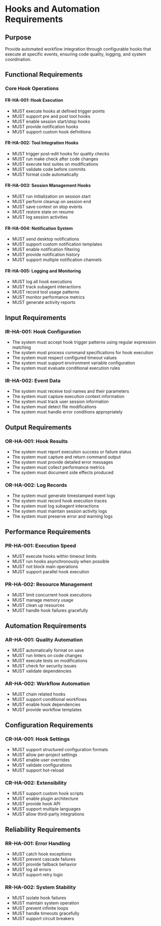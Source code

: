 # Hooks and Automation Requirements

## Purpose
Provide automated workflow integration through configurable hooks that execute at specific events, ensuring code quality, logging, and system coordination.

## Functional Requirements

### Core Hook Operations

#### FR-HA-001: Hook Execution
- MUST execute hooks at defined trigger points
- MUST support pre and post tool hooks
- MUST enable session start/stop hooks
- MUST provide notification hooks
- MUST support custom hook definitions

#### FR-HA-002: Tool Integration Hooks
- MUST trigger post-edit hooks for quality checks
- MUST run make check after code changes
- MUST execute test suites on modifications
- MUST validate code before commits
- MUST format code automatically

#### FR-HA-003: Session Management Hooks
- MUST run initialization on session start
- MUST perform cleanup on session end
- MUST save context on stop events
- MUST restore state on resume
- MUST log session activities

#### FR-HA-004: Notification System
- MUST send desktop notifications
- MUST support custom notification templates
- MUST enable notification filtering
- MUST provide notification history
- MUST support multiple notification channels

#### FR-HA-005: Logging and Monitoring
- MUST log all hook executions
- MUST track subagent interactions
- MUST record tool usage patterns
- MUST monitor performance metrics
- MUST generate activity reports

## Input Requirements

### IR-HA-001: Hook Configuration
- The system must accept hook trigger patterns using regular expression matching
- The system must process command specifications for hook execution
- The system must respect configured timeout values
- The system must support environment variable configuration
- The system must evaluate conditional execution rules

### IR-HA-002: Event Data
- The system must receive tool names and their parameters
- The system must capture execution context information
- The system must track user session information
- The system must detect file modifications
- The system must handle error conditions appropriately

## Output Requirements

### OR-HA-001: Hook Results
- The system must report execution success or failure status
- The system must capture and return command output
- The system must provide detailed error messages
- The system must collect performance metrics
- The system must document side effects produced

### OR-HA-002: Log Records
- The system must generate timestamped event logs
- The system must record hook execution traces
- The system must log subagent interactions
- The system must maintain session activity logs
- The system must preserve error and warning logs

## Performance Requirements

### PR-HA-001: Execution Speed
- MUST execute hooks within timeout limits
- MUST run hooks asynchronously when possible
- MUST not block main operations
- MUST support parallel hook execution

### PR-HA-002: Resource Management
- MUST limit concurrent hook executions
- MUST manage memory usage
- MUST clean up resources
- MUST handle hook failures gracefully

## Automation Requirements

### AR-HA-001: Quality Automation
- MUST automatically format on save
- MUST run linters on code changes
- MUST execute tests on modifications
- MUST check for security issues
- MUST validate dependencies

### AR-HA-002: Workflow Automation
- MUST chain related hooks
- MUST support conditional workflows
- MUST enable hook dependencies
- MUST provide workflow templates

## Configuration Requirements

### CR-HA-001: Hook Settings
- MUST support structured configuration formats
- MUST allow per-project settings
- MUST enable user overrides
- MUST validate configurations
- MUST support hot-reload

### CR-HA-002: Extensibility
- MUST support custom hook scripts
- MUST enable plugin architecture
- MUST provide hook API
- MUST support multiple languages
- MUST allow third-party integrations

## Reliability Requirements

### RR-HA-001: Error Handling
- MUST catch hook exceptions
- MUST prevent cascade failures
- MUST provide fallback behavior
- MUST log all errors
- MUST support retry logic

### RR-HA-002: System Stability
- MUST isolate hook failures
- MUST maintain system operation
- MUST prevent infinite loops
- MUST handle timeouts gracefully
- MUST support circuit breakers